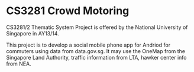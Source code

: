 CS3281 Crowd Motoring
======

CS3281/2 Thematic System Project is offered by the National University of Singapore in AY13/14.

This project is to develop a social mobile phone app for Andriod for commuters using data from data.gov.sg.
It may use the OneMap from the Singapore Land Authority, traffic information from LTA, hawker center info from NEA.
